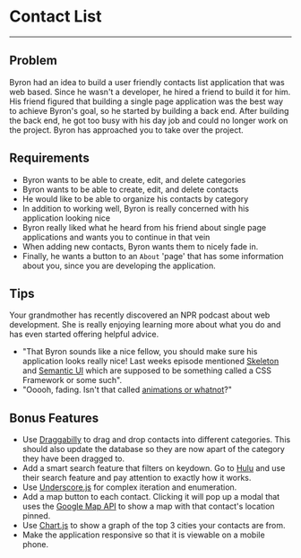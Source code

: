 # Contact List

---

## Problem

Byron had an idea to build a user friendly contacts list application that was web based. Since he wasn't a developer, he hired a friend to build it for him. His friend figured that building a single page application was the best way to achieve Byron's goal, so he started by building a back end. After building the back end, he got too busy with his day job and could no longer work on the project. Byron has approached you to take over the project.

## Requirements

- Byron wants to be able to create, edit, and delete categories
- Byron wants to be able to create, edit, and delete contacts
- He would like to be able to organize his contacts by category
- In addition to working well, Byron is really concerned with his application looking nice
- Byron really liked what he heard from his friend about single page applications and wants you to continue in that vein
- When adding new contacts, Byron wants them to nicely fade in.
- Finally, he wants a button to an `About` 'page' that has some information about you, since you are developing the application.

## Tips

Your grandmother has recently discovered an NPR podcast about web development. She is really enjoying learning more about what you do and has even started offering helpful advice.

- "That Byron sounds like a nice fellow, you should make sure his application looks really nice! Last weeks episode mentioned [Skeleton](http://getskeleton.com) and [Semantic UI](http://semantic-ui.com) which are supposed to be something called a CSS Framework or some such".
- "Ooooh, fading. Isn't that called [animations or whatnot](http://daneden.github.io/animate.css/)?"

## Bonus Features

- Use [Draggabilly](http://draggabilly.desandro.com) to drag and drop contacts into different categories. This should also update the database so they are now apart of the category they have been dragged to.
- Add a smart search feature that filters on keydown. Go to [Hulu](http://www.hulu.com) and use their search feature and pay attention to exactly how it works.
- Use [Underscore.js](http://underscorejs.org) for complex iteration and enumeration.
- Add a map button to each contact. Clicking it will pop up a modal that uses the [Google Map API](https://developers.google.com/maps/) to show a map with that contact's location pinned.
- Use [Chart.js](http://www.chartjs.org/) to show a graph of the top 3 cities your contacts are from.
- Make the application responsive so that it is viewable on a mobile phone.
